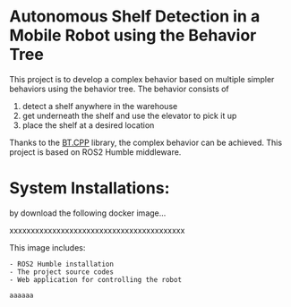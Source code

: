 # Autonomous Shelf Detection in a Mobile Robot using the Behavior Tree

This project is to develop a complex behavior based on multiple simpler behaviors using the behavior tree.
The behavior consists of 

1. detect a shelf anywhere in the warehouse
2. get underneath the shelf and use the elevator to pick it up
3. place the shelf at a desired location

Thanks to the [BT.CPP](https://github.com/BehaviorTree/BehaviorTree.CPP/tree/master) library, the complex behavior can be achieved.
This project is based on ROS2 Humble middleware.

# System Installations:

by download the following docker image...

xxxxxxxxxxxxxxxxxxxxxxxxxxxxxxxxxxxxxxxxx

This image includes: 

    - ROS2 Humble installation
    - The project source codes
    - Web application for controlling the robot

```aaaaaa```